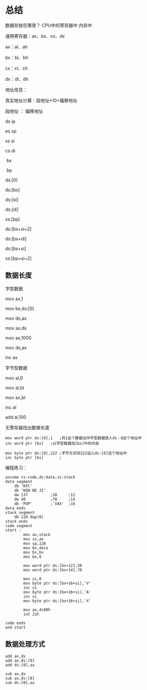 # 总结

数据存放在哪里？			CPU中的寄存器中		内存中



通用寄存器：ax、bx、cx、dx

ax：al、ah

bx：bl、bh

cx：cl、ch

dx：dl、dh



地址信息：

真实地址计算：段地址*10+偏移地址

段地址	：	偏移地址

ds					ip

es					sp

ss					si

cs					di

​						bx

​						bp



ds:[0]

ds:[bx]

ds:[si]

ds:[di]

ss:[bp]



ds:[bx+si+2]

ds:[bx+di]

ds:[bx+si]



ss:[bp+si+2]





## 数据长度



字型数据

mov ax,1

mov bx,ds:[0]

mov ds,ax

mov ax,ds

mov ax,1000

mov ds,ax

inc ax



字节型数据

mov al,0

mov al,bl

mov ax,bl

inc al

add al,100



无寄存器找出数据长度

```assembly
mov word ptr ds:[0],1	;将1这个数据当作字型数据放入ds：0这个地址中
inc word ptr [bx]	;以字型数据加[bx]中的内容

mov byte ptr ds:[0],222	;字节方式将222送入ds:[0]这个地址中
inc byte ptr [bx]		;
```





编程练习：

```assembly
assume cs:code,ds:data,ss:stack
data segment
	db 'KFC'
	db 'KEN DE JI'
	dw 137			;38		;12
	dw 40			;70		;14	
	db 'PDP'		;'VAX'	;16
data ends
stack segment
	db 128 dup(0)
stack ends
code segment
start : 
		mov ax,stack
		mov ss,ax
		mov sp,128
		mov bx,data
		mov bs,bx
		mov bx,0
		
		mov word ptr ds:[bx+12],38
		mov word ptr ds:[bx+14],70
		
		mov si,0
		mov byte ptr ds:[bx+16+si],'V'
		inc si
		mov byte ptr ds:[bx+16+si],'A'
		inc si
		mov byte ptr ds:[bx+16+si],'X'
		
		mov ax,4c00h
		int 21h
		
code ends
end start 

```





## 数据处理方式

```assembly
add ax,dx
add ax,ds:[0]
add ds:[0],ax

sub ax,dx
sub ax,ds:[0]
sub ds:[0],ax
```

